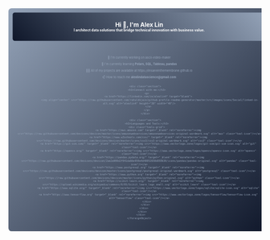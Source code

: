 <div align="center">
  <svg fill="none" viewBox="0 0 1200 2400" width="1200" height="2400" xmlns="http://www.w3.org/2000/svg">
    <foreignObject width="100%" height="100%">
      <div xmlns="http://www.w3.org/1999/xhtml">
        <style>
          .gradient-container {
            width: 100%;
            height: 100%;
            background: linear-gradient(-45deg, #0f172a, #94a3b8);
            padding: 20px;
            border-radius: 15px;
            color: #94a3b8;
          }
          .header {
            background: linear-gradient(45deg, #0f172a, #94a3b8);
            padding: 40px;
            border-radius: 10px;
            margin-bottom: 30px;
          }
          h1, h3 {
            color: white;
            margin: 0;
          }
          .content {
            padding: 20px;
          }
          .section {
            margin: 20px 0;
          }
          a {
            color: #94a3b8;
            text-decoration: none;
          }
          a:hover {
            text-decoration: underline;
          }
          .tools-grid {
            display: grid;
            grid-template-columns: repeat(auto-fit, minmax(40px, 1fr));
            gap: 20px;
            padding: 20px;
          }
          .tool-icon {
            width: 40px;
            height: 40px;
          }
        </style>
        <div class="gradient-container">
          <div class="header">
            <h1>Hi 👋, I'm Alex Lin</h1>
            <h3>I architect data solutions that bridge technical innovation with business value.</h3>
          </div>
          <div class="content">
            <div class="section">
              <p>🔭 I'm currently working on <a href="https://github.com/linsaneinthemembrane/ascii-video-maker">ascii-video-maker</a></p>
              <p>🌱 I'm currently learning <strong>Polars, SQL, Tableau, pandas</strong></p>
              <p>👨‍💻 All of my projects are available at <a href="https://linsaneinthemembrane.github.io">https://linsaneinthemembrane.github.io</a></p>
              <p>📫 How to reach me <strong>alexlindatascience@gmail.com</strong></p>
            </div>

            <div class="section">
              <h3>Connect with me:</h3>
              <p>
                <a href="https://linkedin.com/in/alexlin4" target="blank">
                  <img align="center" src="https://raw.githubusercontent.com/rahuldkjain/github-profile-readme-generator/master/src/images/icons/Social/linked-in-alt.svg" alt="alexlin4" height="30" width="40"/>
                </a>
              </p>
            </div>

            <div class="section">
              <h3>Languages and Tools:</h3>
              <div class="tools-grid">
                <a href="https://aws.amazon.com" target="_blank" rel="noreferrer"><img src="https://raw.githubusercontent.com/devicons/devicon/master/icons/amazonwebservices/amazonwebservices-original-wordmark.svg" alt="aws" class="tool-icon"/></a>
                <a href="https://www.w3schools.com/css/" target="_blank" rel="noreferrer"><img src="https://raw.githubusercontent.com/devicons/devicon/master/icons/css3/css3-original-wordmark.svg" alt="css3" class="tool-icon"/></a>
                <a href="https://git-scm.com/" target="_blank" rel="noreferrer"><img src="https://www.vectorlogo.zone/logos/git-scm/git-scm-icon.svg" alt="git" class="tool-icon"/></a>
                <a href="https://opencv.org/" target="_blank" rel="noreferrer"><img src="https://www.vectorlogo.zone/logos/opencv/opencv-icon.svg" alt="opencv" class="tool-icon"/></a>
                <a href="https://pandas.pydata.org/" target="_blank" rel="noreferrer"><img src="https://raw.githubusercontent.com/devicons/devicon/2ae2a900d2f041da66e950e4d48052658d850630/icons/pandas/pandas-original.svg" alt="pandas" class="tool-icon"/></a>
                <a href="https://www.postgresql.org" target="_blank" rel="noreferrer"><img src="https://raw.githubusercontent.com/devicons/devicon/master/icons/postgresql/postgresql-original-wordmark.svg" alt="postgresql" class="tool-icon"/></a>
                <a href="https://www.python.org" target="_blank" rel="noreferrer"><img src="https://raw.githubusercontent.com/devicons/devicon/master/icons/python/python-original.svg" alt="python" class="tool-icon"/></a>
                <a href="https://scikit-learn.org/" target="_blank" rel="noreferrer"><img src="https://upload.wikimedia.org/wikipedia/commons/0/05/Scikit_learn_logo_small.svg" alt="scikit_learn" class="tool-icon"/></a>
                <a href="https://www.sqlite.org/" target="_blank" rel="noreferrer"><img src="https://www.vectorlogo.zone/logos/sqlite/sqlite-icon.svg" alt="sqlite" class="tool-icon"/></a>
                <a href="https://www.tensorflow.org" target="_blank" rel="noreferrer"><img src="https://www.vectorlogo.zone/logos/tensorflow/tensorflow-icon.svg" alt="tensorflow" class="tool-icon"/></a>
              </div>
            </div>
          </div>
        </div>
      </div>
    </foreignObject>
  </svg>
</div>
